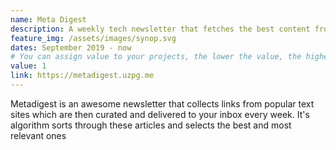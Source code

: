 ```yaml
---
name: Meta Digest
description: A weekly tech newsletter that fetches the best content from sites like hacker news, lobste.rs and dev.to
feature_img: /assets/images/synop.svg
dates: September 2019 - now
# You can assign value to your projects, the lower the value, the higher the project will be
value: 1
link: https://metadigest.uzpg.me   
---
```

Metadigest is an awesome newsletter that collects links from popular text sites which are then curated and delivered to your inbox every week. It's algorithm sorts through these articles and selects the best and most relevant ones